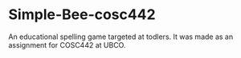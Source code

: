 # Simple-Bee-cosc442
An educational spelling game targeted at todlers. It was made as an assignment for COSC442 at UBCO.
